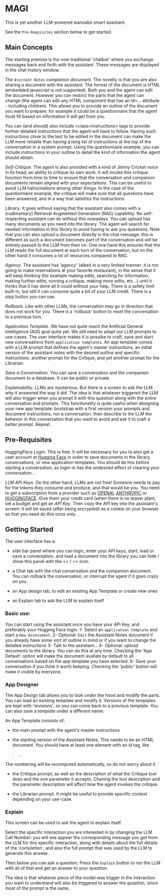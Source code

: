 # MAGI

This is yet another LLM-powered wannabe smart assistant.

See the `Pre-Requisites` section below to get started.

## Main Concepts

The starting premise is the now traditional 'chatbot' where you exchange messages back and forth with the assistant. These messages are displayed in the chat history window.

*The `Assitant Notes` companion document*. The novelty is that you are also sharing a document with the assistant. The format of the document is HTML (embedded javascript is not supported). Both you and the agent can edit the document. However you can restrict the parts that the agent can change (the agent can edit any HTML component that has an id=... attribute - including children). This allows you to provide an outline of the document you want to prepare; for example it could be a questionnaire that the agent must fill based on information it will get from you.

You can (and should) also include <class=Instructions> tags to provide further detailed instructions that the agent will have to follow. Having such instructions close to the text to be edited in the document can make the LLM more reliable than having a long list of instructions at the top of the conversation in a system prompt. Using the questionnaire example, you can include instructions in your outline to detail the kind of information the agent should obtain.

*Self-Critique*. The agent is also provided with a kind of Jiminy Cricket voice in its head, an ability to critique its own work. It will invoke this critique function from time to time to ensure that the conversation and companion documents remain aligned with your expectations. This can be useful to avoid LLM hallucinations among other things. In the case of the questionnaire example, the critique will make sure that all questions have been answered, and in a way that satisfies the instructions.

*Library*. It goes without saying that the assistant also comes with a (rudimentary) Retrieval Augmented Generation (RAG) capability. No self-respecting assistant can do without this nowadays. You can upload has many documents as you need into the library. The agent will search for needed information in this library to avoid having to ask you questions. Note that you can also upload a document directly in the chat message: this is different as such a document becomes part of the conversation and will be entirely passed to the LLM from then on. One one hand this ensures that the LLM reads the full document at each turn of the conversation, but on the other hand it consumes a lot of resources compared to RAG.

*Agency*. The assistant has 'agency' (albeit in a very limited manner: it is not going to make reservations at your favorite restaurant), in the sense that it will keep thinking (for example making edits, searching for information, making further edits, running a critique, making more edits, etc...) until it thinks that it has done all it could without your help. There is a safety limit built-in, but still it can consume quite a bit of your LLM credit. There is a stop button you can use.

*Rollback*. Like with other LLMs, the conversation may go in direction that does not work for you. There is a 'rollback' button to reset the conversation to a previous turn.

*Application Template*. We have not quite reach the Artificial General Intelligence (AGI) goal quite yet. We still need to adapt our LLM prompts to use-cases. The user interface makes it is possibe to craft, save and start new conversations from `application templates`. An app template comes with a LLM prompt that defines the agent's master instructions, an initial version of the assistant notes with the desired outline and specific instructions, another prompt for the Critique, and yet another prompt for the Librarian.

*Save a Conversation*. You can save a conversation and the companion document to a database. It can be public or private.

*Explainability*. LLMs are mysterious. But there is a screen to ask the LLM why it answered the way it did. The idea is that whatever triggered the LLM will also trigger when you prompt it with this question along with the entire conversation and prompts. This functionality is quite useful when designing your new app template: bootstrap with a first version your prompts and document instructions, run a conversation, then describe to the LLM the behavior in this conversation that you want to avoid and ask it to craft a better prompt. Repeat.

## Pre-Requisites

*HuggingFace Login*. This is free. It will be necessary for you to also get a user account at [Hugging Face](https://huggingface.co/join) in order to save documents in the library, conversations, or new application templates. You should do this before starting a conversation, as login-in has the undesired effect of clearing your conversation...

*LLM API Keys*. On the other hand, LLMs are not free! Someone needs to pay for the tokens they consume and produce, and that would be you. You need to get a subscription from a provider such as [OPENAI](https://openai.com/index/openai-api/), [ANTHROPIC](https://www.anthropic.com/pricing#anthropic-api) or [HUGGINGFACE](https://huggingface.co/join). Give them your credit card (when there is no teaser plan), set a budget and get an *API Key*. Then copy the API key into the assistant's screen: it will be saved (after being encrypted) as a cookie on your browser so that you need do this once only.

## Getting Started

The user interface has a:

- side bar panel where you can login, enter your API keys, start, load or save a conversation, and load a document into the library
you can hide / show this panel with the << / >> icon.

- a Chat tab with the chat conversation and the companion document. You can rollback the conversation, or interrupt the agent if it goes crazy on you.

- an App design tab, to edit an existing App Template or create new ones

- an Explain tab to ask the LLM to explain itself

### Basic use: 

You can start using the assistant once you have your API Key, and preferably your Hugging Face login.
1- Select an `application template` and start a `New Assessment`.
2- Optional: `Edit` the Assistant Notes document if you already have some sort of outline in mind or if you want to change the detailed instructions
3- Talk to the assistant...
4- Optional: upload documents to the library. You can do this at any time. Checking the 'App Default' option will make the document availale by default to all conversations based on the app template you have selected.
5- Save your conversation if you think it worth keeping. Checking the 'public' button will make it visible by everyone.

### App Designer

The App Design tab allows you to look under the hood and modify the parts. You can load an existing template and modify it. Versions of the templates are kept with 'revisions', so you can come back to a previous template. You can also save a template under a different name. 

An App Template consists of:

- the main prompt with the agent's master instructions

- the starting version of the Assistant Notes. This needs to be an HTML document. You should have at least one element with an id tag, like 
> <div id=0>...</div>
The numbering will be recomputed automatically, so do not worry about it.

- the Critique prompt, as well as the description of what the Critique tool does and the one parameter it accepts. Chaning the tool description and the parameter description will affect how the agent invokes the critique. 

- the Librarian prompt. It might be useful to provide specific context depending on your use-case.

### Explain

This screen can be used to ask the agent to explain itself. 

Select the specific interaction you are interested in by changing the LLM Call Number: you will see appear the corresponding message you got from the LLM for this specific interaction, along with details about the full details of the 'completion', and also the full prompt that was used by the LLM to generate this answer. 

Then below you can ask a question. Press the `Explain` button to run the LLM with all of that and get an answer to your question. 

The idea is that whatever piece of the model was trigger in the interaction you want to understand will also be triggered to answer the question, since most of the prompt is the same.



